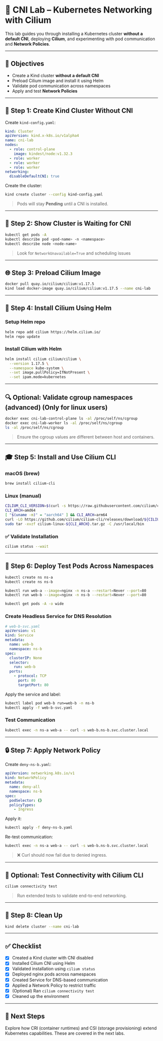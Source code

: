 # 🔪 CNI Lab – Kubernetes Networking with Cilium

This lab guides you through installing a Kubernetes cluster **without a default CNI**, deploying **Cilium**, and experimenting with pod communication and **Network Policies**.

---

## 🌟 Objectives

* Create a Kind cluster **without a default CNI**
* Preload Cilium image and install it using Helm
* Validate pod communication across namespaces
* Apply and test **Network Policies**

---

## 🚀 Step 1: Create Kind Cluster Without CNI

Create `kind-config.yaml`:
```yaml
kind: Cluster
apiVersion: kind.x-k8s.io/v1alpha4
name: cni-lab
nodes:
  - role: control-plane
    image: kindest/node:v1.32.3
  - role: worker
  - role: worker
  - role: worker
networking:
  disableDefaultCNI: true
```

Create the cluster:
```bash
kind create cluster --config kind-config.yaml
```
> Pods will stay **Pending** until a CNI is installed.

---

## 🚨 Step 2: Show Cluster is Waiting for CNI

```bash
kubectl get pods -A
kubectl describe pod <pod-name> -n <namespace>
kubectl describe node <node-name>
```
> Look for `NetworkUnavailable=True` and scheduling issues

---

## 🌐 Step 3: Preload Cilium Image

```bash
docker pull quay.io/cilium/cilium:v1.17.5
kind load docker-image quay.io/cilium/cilium:v1.17.5 --name cni-lab
```

---

## 🔧 Step 4: Install Cilium Using Helm

### Setup Helm repo
```bash
helm repo add cilium https://helm.cilium.io/
helm repo update
```

### Install Cilium with Helm
```bash
helm install cilium cilium/cilium \
  --version 1.17.5 \
  --namespace kube-system \
  --set image.pullPolicy=IfNotPresent \
  --set ipam.mode=kubernetes
```

---

## 🔍 Optional: Validate cgroup namespaces (advanced) (Only for linux users)
```bash
docker exec cni-lab-control-plane ls -al /proc/self/ns/cgroup
docker exec cni-lab-worker ls -al /proc/self/ns/cgroup
ls -al /proc/self/ns/cgroup
```
> Ensure the cgroup values are different between host and containers.

---

## 🎓 Step 5: Install and Use Cilium CLI

### macOS (brew)
```bash
brew install cilium-cli
```

### Linux (manual)
```bash
CILIUM_CLI_VERSION=$(curl -s https://raw.githubusercontent.com/cilium/cilium-cli/main/stable.txt)
CLI_ARCH=amd64
[ "$(uname -m)" = "aarch64" ] && CLI_ARCH=arm64
curl -LO https://github.com/cilium/cilium-cli/releases/download/${CILIUM_CLI_VERSION}/cilium-linux-${CLI_ARCH}.tar.gz
sudo tar -xvzf cilium-linux-${CLI_ARCH}.tar.gz -C /usr/local/bin
```

### ✅ Validate Installation
```bash
cilium status --wait
```

---
## 📄 Step 6: Deploy Test Pods Across Namespaces
```bash
kubectl create ns ns-a
kubectl create ns ns-b

kubectl run web-a --image=nginx -n ns-a --restart=Never --port=80
kubectl run web-b --image=nginx -n ns-b --restart=Never --port=80

kubectl get pods -A -o wide
```

### Create Headless Service for DNS Resolution
```yaml
# web-b-svc.yaml
apiVersion: v1
kind: Service
metadata:
  name: web-b
  namespace: ns-b
spec:
  clusterIP: None
  selector:
    run: web-b
  ports:
    - protocol: TCP
      port: 80
      targetPort: 80
```
Apply the service and label:
```bash
kubectl label pod web-b run=web-b -n ns-b
kubectl apply -f web-b-svc.yaml
```

### Test Communication
```bash
kubectl exec -n ns-a web-a -- curl -s web-b.ns-b.svc.cluster.local
```

---

## 🔒 Step 7: Apply Network Policy

Create `deny-ns-b.yaml`:
```yaml
apiVersion: networking.k8s.io/v1
kind: NetworkPolicy
metadata:
  name: deny-all
  namespace: ns-b
spec:
  podSelector: {}
  policyTypes:
    - Ingress
```

Apply it:
```bash
kubectl apply -f deny-ns-b.yaml
```

Re-test communication:
```bash
kubectl exec -n ns-a web-a -- curl -s web-b.ns-b.svc.cluster.local
```
> ❌ Curl should now fail due to denied ingress.

---

## 🧪 Optional: Test Connectivity with Cilium CLI
```bash
cilium connectivity test
```
> Run extended tests to validate end-to-end networking.

---

## 🧹 Step 8: Clean Up
```bash
kind delete cluster --name cni-lab
```

---

## ✅ Checklist

* [x] Created a Kind cluster with CNI disabled
* [x] Installed Cilium CNI using Helm
* [x] Validated installation using `cilium status`
* [x] Deployed nginx pods across namespaces
* [x] Created Service for DNS-based communication
* [x] Applied a Network Policy to restrict traffic
* [x] (Optional) Ran `cilium connectivity test`
* [x] Cleaned up the environment

---

## 💬 Next Steps
Explore how CRI (container runtimes) and CSI (storage provisioning) extend Kubernetes capabilities. These are covered in the next labs.
